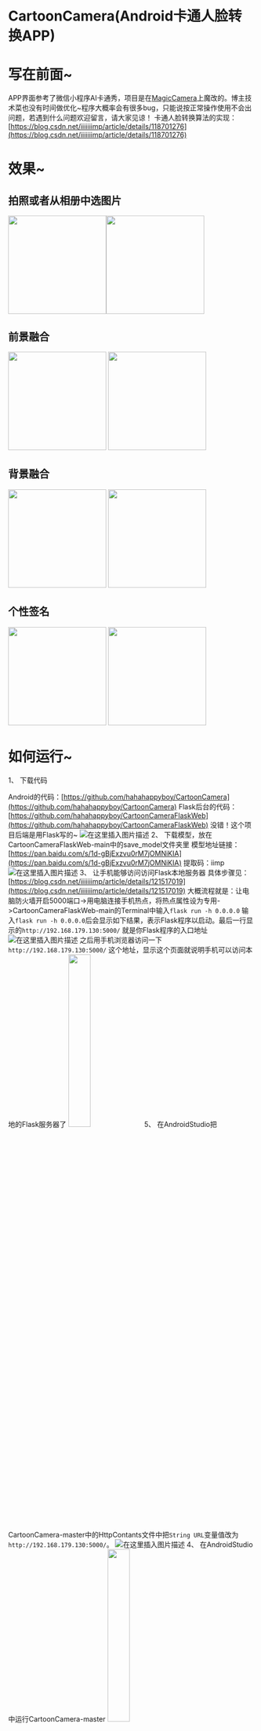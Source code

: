 # CartoonCamera(Android卡通人脸转换APP)

# 写在前面~
APP界面参考了微信小程序AI卡通秀，项目是在[MagicCamera](https://github.com/Dean1990/MagicCamera)上魔改的。博主技术菜也没有时间做优化~程序大概率会有很多bug，只能说按正常操作使用不会出问题，若遇到什么问题欢迎留言，请大家见谅！
卡通人脸转换算法的实现：[https://blog.csdn.net/iiiiiiimp/article/details/118701276](https://blog.csdn.net/iiiiiiimp/article/details/118701276)

# 效果~
## 拍照或者从相册中选图片

<img src="https://img-blog.csdnimg.cn/762823d21e164d549da0887745e565e5.gif" width="200"><img src="https://img-blog.csdnimg.cn/229e19ad99f848c181d1ca7bf60ede4e.gif" width="200">

## 前景融合
<img src="https://img-blog.csdnimg.cn/c230e0f63de24a2b91988444c744d5c3.gif" width="200">
<img src="https://img-blog.csdnimg.cn/d095c6d03d2c4951ad039b7fd90714b3.gif" width="200">

## 背景融合
<img src="https://img-blog.csdnimg.cn/5f0e08872b7c4f16acb8cdb7621102a6.gif" width="200">
<img src="https://img-blog.csdnimg.cn/2c320914dec44e01b9dbf1f381cc8d84.gif" width="200">

## 个性签名
<img src="https://img-blog.csdnimg.cn/c2755c3ce0d741da817a0846f30db9c6.gif" width="200">
<img src="https://img-blog.csdnimg.cn/cd66cf9f32ba4297a3ad241a859387bc.gif" width="200">

# 如何运行~

 1、 下载代码

Android的代码：[https://github.com/hahahappyboy/CartoonCamera](https://github.com/hahahappyboy/CartoonCamera)
Flask后台的代码：[https://github.com/hahahappyboy/CartoonCameraFlaskWeb](https://github.com/hahahappyboy/CartoonCameraFlaskWeb)
没错！这个项目后端是用Flask写的~
![在这里插入图片描述](https://img-blog.csdnimg.cn/154dfef3df20429ebd791f1c38b648bd.png)
2、 下载模型，放在CartoonCameraFlaskWeb-main中的save_model文件夹里
模型地址链接：[https://pan.baidu.com/s/1d-gBjExzvu0rM7jOMNiKIA](https://pan.baidu.com/s/1d-gBjExzvu0rM7jOMNiKIA) 
提取码：iimp 
![在这里插入图片描述](https://img-blog.csdnimg.cn/7d8276d42b6f48c5bce6ff118577bdc8.png?x-oss-process=image/watermark,type_d3F5LXplbmhlaQ,shadow_50,text_Q1NETiBAaWlpaWlpaW1w,size_12,color_FFFFFF,t_70,g_se,x_16)
3、 让手机能够访问访问Flask本地服务器
具体步骤见：[https://blog.csdn.net/iiiiiiimp/article/details/121517019](https://blog.csdn.net/iiiiiiimp/article/details/121517019)
大概流程就是：让电脑防火墙开启5000端口->用电脑连接手机热点，将热点属性设为专用->CartoonCameraFlaskWeb-main的Terminal中输入`flask run -h 0.0.0.0`
输入`flask run -h 0.0.0.0`后会显示如下结果，表示Flask程序以启动。最后一行显示的`http://192.168.179.130:5000/` 就是你Flask程序的入口地址
![在这里插入图片描述](https://img-blog.csdnimg.cn/0212fd5589274540b07b264d841e6243.png?x-oss-process=image/watermark,type_d3F5LXplbmhlaQ,shadow_50,text_Q1NETiBAaWlpaWlpaW1w,size_20,color_FFFFFF,t_70,g_se,x_16)
之后用手机浏览器访问一下`http://192.168.179.130:5000/` 这个地址，显示这个页面就说明手机可以访问本地的Flask服务器了
 <img src="https://img-blog.csdnimg.cn/de2290397acc4fdfb486557121bfd5c9.png?x-oss-process=image/watermark,type_d3F5LXplbmhlaQ,shadow_50,text_Q1NETiBAaWlpaWlpaW1w,size_20,color_FFFFFF,t_70,g_se,x_16" width="30%">
5、 在AndroidStudio把CartoonCamera-master中的HttpContants文件中把`String URL`变量值改为`http://192.168.179.130:5000/`。
![在这里插入图片描述](https://img-blog.csdnimg.cn/937ff31682ef478b8a7e8a7024b91d8d.png?x-oss-process=image/watermark,type_d3F5LXplbmhlaQ,shadow_50,text_Q1NETiBAaWlpaWlpaW1w,size_20,color_FFFFFF,t_70,g_se,x_16)
4、 在AndroidStudio中运行CartoonCamera-master
 <img src="https://img-blog.csdnimg.cn/81d7b8d924b34218ae5902c37ed03eb6.png?x-oss-process=image/watermark,type_d3F5LXplbmhlaQ,shadow_50,text_Q1NETiBAaWlpaWlpaW1w,size_20,color_FFFFFF,t_70,g_se,x_16" width="30%">
# 注意的bug
1、 在Android代码CartoonCamera-master的CameraActivity.java类的takePhoto函数中我保存拍照的照片的方法是通过让线程睡5s来确保图片保存在了相册中，然后才将相册中的照片发送给Flask程序。
因为我搞了很久都没有解决AsyncTask通知主线程照片保存完毕的操作，于是就干脆让主线程硬等5s。如果不放心你可以改成10s，哈哈哈哈~
![在这里插入图片描述](https://img-blog.csdnimg.cn/9f936554cafa423382c0ffb01e1ecfc2.png?x-oss-process=image/watermark,type_d3F5LXplbmhlaQ,shadow_50,text_Q1NETiBAaWlpaWlpaW1w,size_20,color_FFFFFF,t_70,g_se,x_16)
2、 Android代码的摄像头是反着的！俺也不知道为什么，调用摄像头的代码也不是俺写的~
 <img src="https://img-blog.csdnimg.cn/7bc752baf6564d2b9a6ed16132941a96.png?x-oss-process=image/watermark,type_d3F5LXplbmhlaQ,shadow_50,text_Q1NETiBAaWlpaWlpaW1w,size_20,color_FFFFFF,t_70,g_se,x_16" width="30%">
 3、 Android代码拍照保存的图片是横着的耶~我也不知道为啥子，因此我在Flask中才使用cv2.rotate把照片选择回来![在这里插入图片描述](https://img-blog.csdnimg.cn/48ab69e9ce0c4aa1b2ddcc96cbe7c84a.png?x-oss-process=image/watermark,type_d3F5LXplbmhlaQ,shadow_50,text_Q1NETiBAaWlpaWlpaW1w,size_20,color_FFFFFF,t_70,g_se,x_16) 4、  卡通转换有时会出现这样的结果。
 <img src="https://img-blog.csdnimg.cn/7f769af0a0a64e5390b4c233b5954d8c.png?x-oss-process=image/watermark,type_d3F5LXplbmhlaQ,shadow_50,text_Q1NETiBAaWlpaWlpaW1w,size_20,color_FFFFFF,t_70,g_se,x_166" width="30%">
有两个原因。
一是，这种属于情况刚启动Flask程序，程序还没睡醒~点击APP中的“再来一张”按钮，重新试一次应该就没问题了。
二是你传的照片中Flask后台程序没有检测到人脸，这个你看后台程序，如果显示这个结果那多半就是了，换张图片即可。![在这里插入图片描述](https://img-blog.csdnimg.cn/a56aaac105dc4c75b14f197960791f94.png?x-oss-process=image/watermark,type_d3F5LXplbmhlaQ,shadow_50,text_Q1NETiBAaWlpaWlpaW1w,size_20,color_FFFFFF,t_70,g_se,x_16)
目前就想到这些bug，以后想起在补充⑧~ 
# 写在后面~
![在这里插入图片描述](https://img-blog.csdnimg.cn/fcecb6a33d9b4be8a59110b57630f77f.png?x-oss-process=image/watermark,type_d3F5LXplbmhlaQ,shadow_50,text_Q1NETiBAaWlpaWlpaW1w,size_20,color_FFFFFF,t_70,g_se,x_16)
